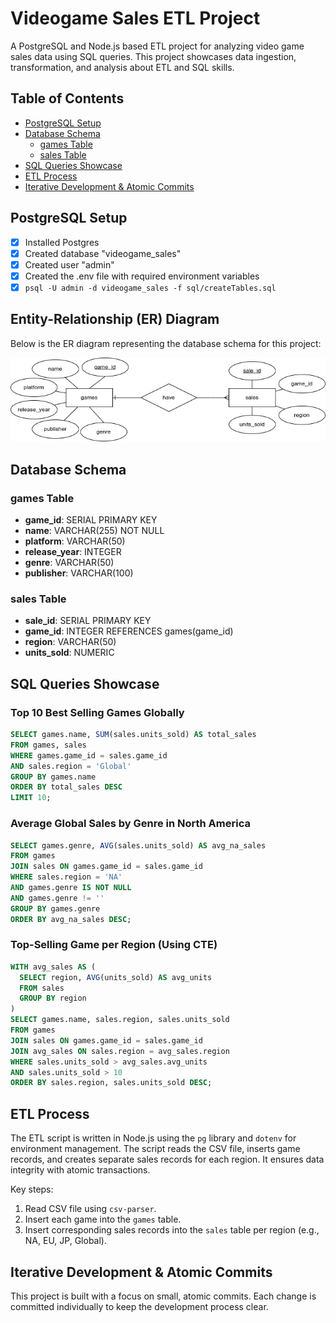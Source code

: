 # Videogame Sales ETL Project

A PostgreSQL and Node.js based ETL project for analyzing video game sales data using SQL queries. This project showcases data ingestion, transformation, and analysis about ETL and SQL skills.

## Table of Contents

- [PostgreSQL Setup](#postgresql-setup)
- [Database Schema](#database-schema)
  - [games Table](#games-table)
  - [sales Table](#sales-table)
- [SQL Queries Showcase](#sql-queries-showcase)
- [ETL Process](#etl-process)
- [Iterative Development & Atomic Commits](#iterative-development--atomic-commits)

## PostgreSQL Setup

- [x] Installed Postgres
- [x] Created database "videogame_sales"
- [x] Created user "admin"
- [x] Created the .env file with required environment variables
- [x] `psql -U admin -d videogame_sales -f sql/createTables.sql`

## Entity-Relationship (ER) Diagram

Below is the ER diagram representing the database schema for this project:

![ER Diagram](docs/ERDiagramImage.png)

## Database Schema

### games Table

- **game_id**: SERIAL PRIMARY KEY
- **name**: VARCHAR(255) NOT NULL
- **platform**: VARCHAR(50)
- **release_year**: INTEGER
- **genre**: VARCHAR(50)
- **publisher**: VARCHAR(100)

### sales Table

- **sale_id**: SERIAL PRIMARY KEY
- **game_id**: INTEGER REFERENCES games(game_id)
- **region**: VARCHAR(50)
- **units_sold**: NUMERIC

## SQL Queries Showcase

### Top 10 Best Selling Games Globally

```sql
SELECT games.name, SUM(sales.units_sold) AS total_sales
FROM games, sales
WHERE games.game_id = sales.game_id
AND sales.region = 'Global'
GROUP BY games.name
ORDER BY total_sales DESC
LIMIT 10;
```

### Average Global Sales by Genre in North America

```sql
SELECT games.genre, AVG(sales.units_sold) AS avg_na_sales
FROM games
JOIN sales ON games.game_id = sales.game_id
WHERE sales.region = 'NA'
AND games.genre IS NOT NULL
AND games.genre != ''
GROUP BY games.genre
ORDER BY avg_na_sales DESC;
```

### Top-Selling Game per Region (Using CTE)

```sql
WITH avg_sales AS (
  SELECT region, AVG(units_sold) AS avg_units
  FROM sales
  GROUP BY region
)
SELECT games.name, sales.region, sales.units_sold
FROM games
JOIN sales ON games.game_id = sales.game_id
JOIN avg_sales ON sales.region = avg_sales.region
WHERE sales.units_sold > avg_sales.avg_units
AND sales.units_sold > 10
ORDER BY sales.region, sales.units_sold DESC;
```

## ETL Process

The ETL script is written in Node.js using the `pg` library and `dotenv` for environment management. The script reads the CSV file, inserts game records, and creates separate sales records for each region. It ensures data integrity with atomic transactions.

Key steps:

1. Read CSV file using `csv-parser`.
2. Insert each game into the `games` table.
3. Insert corresponding sales records into the `sales` table per region (e.g., NA, EU, JP, Global).

## Iterative Development & Atomic Commits

This project is built with a focus on small, atomic commits. Each change is committed individually to keep the development process clear.
